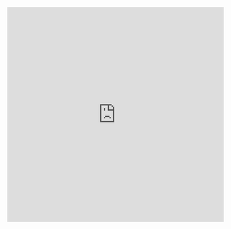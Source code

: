 <iframe scrolling="no" src="http://player.youku.com/embed/XMTI1OTg5NDMyNA==" align="" width="100%" frameborder="0" height="500"></iframe>